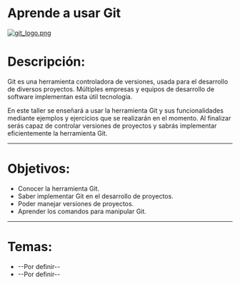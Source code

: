 # **Aprende a usar Git**  
[![git_logo.png](https://s5.postimg.org/ywwppaexz/git_logo.png)](https://postimg.org/image/m5ijis55v/)  

# Descripción:  
Git es una herramienta controladora de versiones, usada para el desarrollo de diversos proyectos. Múltiples empresas y equipos de desarrollo de software implementan esta útil tecnología.  

En este taller se enseñará a usar la herramienta Git y sus funcionalidades mediante ejemplos y ejercicios que se realizarán en el momento. Al finalizar serás capaz de controlar versiones de proyectos y sabrás implementar eficientemente la herramienta Git.
***
# Objetivos:  

* Conocer la herramienta Git.
* Saber implementar Git en el desarrollo de proyectos.
* Poder manejar versiones de proyectos.
* Aprender los comandos para manipular Git.
***

# Temas:
* --Por definir--
* --Por definir--
